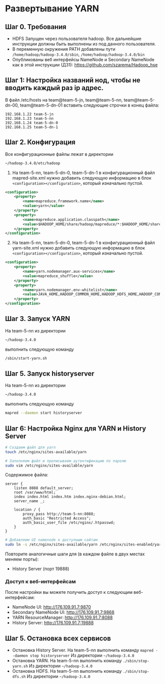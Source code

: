 # Развертывание YARN

## Шаг 0. Требования

- HDFS Запущен через пользователя hadoop. Все дальнейшие инструкции должны быть выполнены из под данного пользователя.
- В переменную окружения PATH добавлены пути ```/home/hadoop/hadoop-3.4.0/sbin```, ```/home/hadoop/hadoop-3.4.0/bin```
- Опубликованы веб интерфейсы NameNode и Secondary NameNode как в этой инструкции (ДЗ1): https://github.com/szarema/Hadoop_hse  

## Шаг 1: Настройка названий нод, чтобы не вводить каждый раз ip адрес. 
В файл /etc/hosts на team@team-5-jn, team@team-5-nn, team@team-5-dn-00, team@team-5-dn-01 вставить следующие строчки в конец файла:
```
192.168.1.22 team-5-jn
192.168.1.23 team-5-nn
192.168.1.24 team-5-dn-0 
192.168.1.25 team-5-dn-1
```

## Шаг 2. Конфигурация
Все конфигурационные файлы лежат в директории
```bash
~/hadoop-3.4.0/etc/hadoop
```

1. На team-5-nn, team-5-dn-0, team-5-dn-1
в конфигурационный файл mapred-site.xml нужно добавить следующую информацию в блок ```<configuration></configuration>```, который изначально пустой.

```xml
<configuration>
	<property>
		<name>mapreduce.framework.name</name>
		<value>yarn</value>
	</property>
	<property>
		<name>mapreduce.application.classpath</name>
		<value>$HADOOP_HOME/share/hadoop/mapreduce/*:$HADOOP_HOME/share/hadoop/mapreduce/lib/*</value>
	</property>
</configuration>
```

2. На team-5-nn, team-5-dn-0, team-5-dn-1
в конфигурационный файл yarn-site.xml нужно добавить следующую информацию в блок ```<configuration></configuration>```, который изначально пустой.

```xml
<configuration>
	<property>
		<name>yarn.nodemanager.aux-services</name>
		<value>mapreduce_shuffle</value>
	</property>
	<property>
		<name>yarn.nodemanager.env-whitelist</name>
		<value>JAVA_HOME,HADOOP_COMMON_HOME,HADOOP_HDFS_HOME,HADOOP_CONF_DIR,CLASSPATH_PREPEND_DISTCACHE,HADOOP_YARN_HOME,HADOOP_HOME,PATH,LANG,TZ,HADOOP_MAPRED_HOME</value>
	</property>
</configuration>

```

## Шаг 3. Запуск YARN
На team-5-nn из директории
```bash
~/hadoop-3.4.0
```
выполнить следующую команду
```bash
/sbin/start-yarn.sh
```

## Шаг 5. Запуск historyserver
На team-5-nn из директории
```bash
~/hadoop-3.4.0
```
выполнить следующую команду
```bash
mapred --daemon start historyserver
```
## Шаг 6: Настройка Nginx для YARN и History Server

```bash
# Создаем файл для yarn
touch /etc/nginx/sites-available/yarn

# Заполняем файл и прописываем аутентификацию по паролю
sudo vim /etc/nginx/sites-available/yarn
```

Содержимое файла:

```nginx
server {
    listen 8088 default_server;
    root /var/www/html;
    index index.html index.htm index.nginx-debian.html;
    server_name _;

    location / {
        proxy_pass http://team-5-nn:8088;
        auth_basic "Restricted Access";
        auth_basic_user_file /etc/nginx/.htpasswd;
    }
}
```

```bash
# Добавляем UI namenode к доступным сайтам
sudo ln -s /etc/nginx/sites-available/yarn /etc/nginx/sites-enabled/yarn
```

Повторите аналогичные шаги для (в каждом файле в двух местах меняем порты):
- History Server (порт 19888)

### Доступ к веб-интерфейсам

После настройки вы можете получить доступ к следующим веб-интерфейсам:
- NameNode UI: http://176.109.91.7:9870
- Secondary NameNode UI: http://176.109.91.7:9868
- YARN ResourceManager: http://176.109.91.7:8088
- History Server: http://176.109.91.7:19888

## Шаг 5. Остановка всех сервисов

- Остановка History Server. На team-5-nn выполнить команду ```mapred --daemon stop historyserver``` Из директории ```~/hadoop-3.4.0```
- Остановка YARN. На team-5-nn выполнить команду ```./sbin/stop-yarn.sh``` Из директории ```~/hadoop-3.4.0```
- Остановка HDFS. На team-5-nn выполнить команду ```./sbin/stop-dfs.sh``` Из директории ```~/hadoop-3.4.0```
